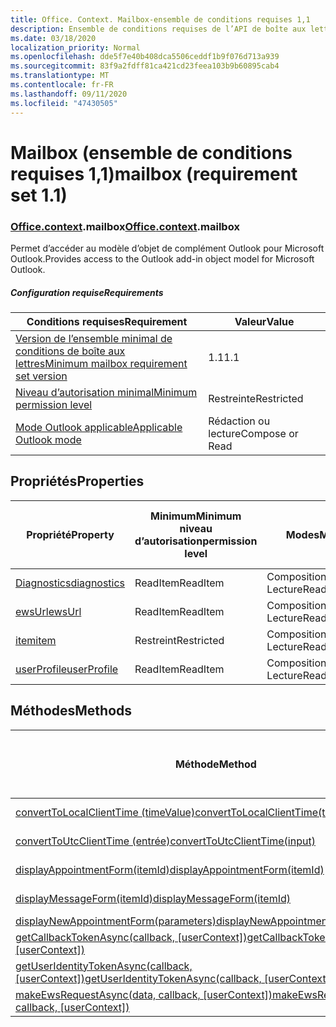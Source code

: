 ```yaml
---
title: Office. Context. Mailbox-ensemble de conditions requises 1,1
description: Ensemble de conditions requises de l’API de boîte aux lettres Outlook 1,1 du modèle objet boîte aux lettres.
ms.date: 03/18/2020
localization_priority: Normal
ms.openlocfilehash: dde5f7e40b408dca5506ceddf1b9f076d713a939
ms.sourcegitcommit: 83f9a2fdff81ca421cd23feea103b9b60895cab4
ms.translationtype: MT
ms.contentlocale: fr-FR
ms.lasthandoff: 09/11/2020
ms.locfileid: "47430505"
---
```

# <a name="mailbox-requirement-set-11"></a><span data-ttu-id="e0067-103">Mailbox (ensemble de conditions requises 1,1)</span><span class="sxs-lookup"><span data-stu-id="e0067-103">mailbox (requirement set 1.1)</span></span>

### <a name="officecontextmailbox"></a><span data-ttu-id="e0067-104">[Office](office.md)[.context](office.context.md).mailbox</span><span class="sxs-lookup"><span data-stu-id="e0067-104">[Office](office.md)[.context](office.context.md).mailbox</span></span>

<span data-ttu-id="e0067-105">Permet d’accéder au modèle d’objet de complément Outlook pour Microsoft Outlook.</span><span class="sxs-lookup"><span data-stu-id="e0067-105">Provides access to the Outlook add-in object model for Microsoft Outlook.</span></span>

##### <a name="requirements"></a><span data-ttu-id="e0067-106">Configuration requise</span><span class="sxs-lookup"><span data-stu-id="e0067-106">Requirements</span></span>

|<span data-ttu-id="e0067-107">Conditions requises</span><span class="sxs-lookup"><span data-stu-id="e0067-107">Requirement</span></span>| <span data-ttu-id="e0067-108">Valeur</span><span class="sxs-lookup"><span data-stu-id="e0067-108">Value</span></span>|
|---|---|
|[<span data-ttu-id="e0067-109">Version de l’ensemble minimal de conditions de boîte aux lettres</span><span class="sxs-lookup"><span data-stu-id="e0067-109">Minimum mailbox requirement set version</span></span>](../../requirement-sets/outlook-api-requirement-sets.md)| <span data-ttu-id="e0067-110">1.1</span><span class="sxs-lookup"><span data-stu-id="e0067-110">1.1</span></span>|
|[<span data-ttu-id="e0067-111">Niveau d’autorisation minimal</span><span class="sxs-lookup"><span data-stu-id="e0067-111">Minimum permission level</span></span>](../../../outlook/understanding-outlook-add-in-permissions.md)| <span data-ttu-id="e0067-112">Restreinte</span><span class="sxs-lookup"><span data-stu-id="e0067-112">Restricted</span></span>|
|[<span data-ttu-id="e0067-113">Mode Outlook applicable</span><span class="sxs-lookup"><span data-stu-id="e0067-113">Applicable Outlook mode</span></span>](../../../outlook/outlook-add-ins-overview.md#extension-points)| <span data-ttu-id="e0067-114">Rédaction ou lecture</span><span class="sxs-lookup"><span data-stu-id="e0067-114">Compose or Read</span></span>|

## <a name="properties"></a><span data-ttu-id="e0067-115">Propriétés</span><span class="sxs-lookup"><span data-stu-id="e0067-115">Properties</span></span>

| <span data-ttu-id="e0067-116">Propriété</span><span class="sxs-lookup"><span data-stu-id="e0067-116">Property</span></span> | <span data-ttu-id="e0067-117">Minimum</span><span class="sxs-lookup"><span data-stu-id="e0067-117">Minimum</span></span><br><span data-ttu-id="e0067-118">niveau d’autorisation</span><span class="sxs-lookup"><span data-stu-id="e0067-118">permission level</span></span> | <span data-ttu-id="e0067-119">Modes</span><span class="sxs-lookup"><span data-stu-id="e0067-119">Modes</span></span> | <span data-ttu-id="e0067-120">Type de retour</span><span class="sxs-lookup"><span data-stu-id="e0067-120">Return type</span></span> | <span data-ttu-id="e0067-121">Minimum</span><span class="sxs-lookup"><span data-stu-id="e0067-121">Minimum</span></span><br><span data-ttu-id="e0067-122">ensemble de conditions requises</span><span class="sxs-lookup"><span data-stu-id="e0067-122">requirement set</span></span> |
|---|---|---|---|:---:|
| [<span data-ttu-id="e0067-123">Diagnostics</span><span class="sxs-lookup"><span data-stu-id="e0067-123">diagnostics</span></span>](/javascript/api/outlook/office.mailbox?view=outlook-js-1.1&preserve-view=true#diagnostics) | <span data-ttu-id="e0067-124">ReadItem</span><span class="sxs-lookup"><span data-stu-id="e0067-124">ReadItem</span></span> | <span data-ttu-id="e0067-125">Composition</span><span class="sxs-lookup"><span data-stu-id="e0067-125">Compose</span></span><br><span data-ttu-id="e0067-126">Lecture</span><span class="sxs-lookup"><span data-stu-id="e0067-126">Read</span></span> | [<span data-ttu-id="e0067-127">Diagnostics</span><span class="sxs-lookup"><span data-stu-id="e0067-127">Diagnostics</span></span>](/javascript/api/outlook/office.diagnostics?view=outlook-js-1.1&preserve-view=true) | [<span data-ttu-id="e0067-128">1.1</span><span class="sxs-lookup"><span data-stu-id="e0067-128">1.1</span></span>](../requirement-set-1.1/outlook-requirement-set-1.1.md) |
| [<span data-ttu-id="e0067-129">ewsUrl</span><span class="sxs-lookup"><span data-stu-id="e0067-129">ewsUrl</span></span>](/javascript/api/outlook/office.mailbox?view=outlook-js-1.1&preserve-view=true#ewsurl) | <span data-ttu-id="e0067-130">ReadItem</span><span class="sxs-lookup"><span data-stu-id="e0067-130">ReadItem</span></span> | <span data-ttu-id="e0067-131">Composition</span><span class="sxs-lookup"><span data-stu-id="e0067-131">Compose</span></span><br><span data-ttu-id="e0067-132">Lecture</span><span class="sxs-lookup"><span data-stu-id="e0067-132">Read</span></span> | <span data-ttu-id="e0067-133">Chaîne</span><span class="sxs-lookup"><span data-stu-id="e0067-133">String</span></span> | [<span data-ttu-id="e0067-134">1.1</span><span class="sxs-lookup"><span data-stu-id="e0067-134">1.1</span></span>](../requirement-set-1.1/outlook-requirement-set-1.1.md) |
| [<span data-ttu-id="e0067-135">item</span><span class="sxs-lookup"><span data-stu-id="e0067-135">item</span></span>](office.context.mailbox.item.md) | <span data-ttu-id="e0067-136">Restreint</span><span class="sxs-lookup"><span data-stu-id="e0067-136">Restricted</span></span> | <span data-ttu-id="e0067-137">Composition</span><span class="sxs-lookup"><span data-stu-id="e0067-137">Compose</span></span><br><span data-ttu-id="e0067-138">Lecture</span><span class="sxs-lookup"><span data-stu-id="e0067-138">Read</span></span> | [<span data-ttu-id="e0067-139">Élément</span><span class="sxs-lookup"><span data-stu-id="e0067-139">Item</span></span>](/javascript/api/outlook/office.item?view=outlook-js-1.1&preserve-view=true) | [<span data-ttu-id="e0067-140">1.1</span><span class="sxs-lookup"><span data-stu-id="e0067-140">1.1</span></span>](../requirement-set-1.1/outlook-requirement-set-1.1.md) |
| [<span data-ttu-id="e0067-141">userProfile</span><span class="sxs-lookup"><span data-stu-id="e0067-141">userProfile</span></span>](/javascript/api/outlook/office.mailbox?view=outlook-js-1.1&preserve-view=true#userprofile) | <span data-ttu-id="e0067-142">ReadItem</span><span class="sxs-lookup"><span data-stu-id="e0067-142">ReadItem</span></span> | <span data-ttu-id="e0067-143">Composition</span><span class="sxs-lookup"><span data-stu-id="e0067-143">Compose</span></span><br><span data-ttu-id="e0067-144">Lecture</span><span class="sxs-lookup"><span data-stu-id="e0067-144">Read</span></span> | [<span data-ttu-id="e0067-145">Profil</span><span class="sxs-lookup"><span data-stu-id="e0067-145">UserProfile</span></span>](/javascript/api/outlook/office.userprofile?view=outlook-js-1.1&preserve-view=true) | [<span data-ttu-id="e0067-146">1.1</span><span class="sxs-lookup"><span data-stu-id="e0067-146">1.1</span></span>](../requirement-set-1.1/outlook-requirement-set-1.1.md) |

## <a name="methods"></a><span data-ttu-id="e0067-147">Méthodes</span><span class="sxs-lookup"><span data-stu-id="e0067-147">Methods</span></span>

| <span data-ttu-id="e0067-148">Méthode</span><span class="sxs-lookup"><span data-stu-id="e0067-148">Method</span></span> | <span data-ttu-id="e0067-149">Minimum</span><span class="sxs-lookup"><span data-stu-id="e0067-149">Minimum</span></span><br><span data-ttu-id="e0067-150">niveau d’autorisation</span><span class="sxs-lookup"><span data-stu-id="e0067-150">permission level</span></span> | <span data-ttu-id="e0067-151">Modes</span><span class="sxs-lookup"><span data-stu-id="e0067-151">Modes</span></span> | <span data-ttu-id="e0067-152">Minimum</span><span class="sxs-lookup"><span data-stu-id="e0067-152">Minimum</span></span><br><span data-ttu-id="e0067-153">ensemble de conditions requises</span><span class="sxs-lookup"><span data-stu-id="e0067-153">requirement set</span></span> |
|---|---|---|:---:|
| [<span data-ttu-id="e0067-154">convertToLocalClientTime (timeValue)</span><span class="sxs-lookup"><span data-stu-id="e0067-154">convertToLocalClientTime(timeValue)</span></span>](/javascript/api/outlook/office.mailbox?view=outlook-js-1.1&preserve-view=true#converttolocalclienttime-timevalue-) | <span data-ttu-id="e0067-155">ReadItem</span><span class="sxs-lookup"><span data-stu-id="e0067-155">ReadItem</span></span> | <span data-ttu-id="e0067-156">Composition</span><span class="sxs-lookup"><span data-stu-id="e0067-156">Compose</span></span><br><span data-ttu-id="e0067-157">Lecture</span><span class="sxs-lookup"><span data-stu-id="e0067-157">Read</span></span> | [<span data-ttu-id="e0067-158">1.1</span><span class="sxs-lookup"><span data-stu-id="e0067-158">1.1</span></span>](../requirement-set-1.1/outlook-requirement-set-1.1.md) |
| [<span data-ttu-id="e0067-159">convertToUtcClientTime (entrée)</span><span class="sxs-lookup"><span data-stu-id="e0067-159">convertToUtcClientTime(input)</span></span>](/javascript/api/outlook/office.mailbox?view=outlook-js-1.1&preserve-view=true#converttoutcclienttime-input-) | <span data-ttu-id="e0067-160">ReadItem</span><span class="sxs-lookup"><span data-stu-id="e0067-160">ReadItem</span></span> | <span data-ttu-id="e0067-161">Composition</span><span class="sxs-lookup"><span data-stu-id="e0067-161">Compose</span></span><br><span data-ttu-id="e0067-162">Lecture</span><span class="sxs-lookup"><span data-stu-id="e0067-162">Read</span></span> | [<span data-ttu-id="e0067-163">1.1</span><span class="sxs-lookup"><span data-stu-id="e0067-163">1.1</span></span>](../requirement-set-1.1/outlook-requirement-set-1.1.md) |
| [<span data-ttu-id="e0067-164">displayAppointmentForm(itemId)</span><span class="sxs-lookup"><span data-stu-id="e0067-164">displayAppointmentForm(itemId)</span></span>](/javascript/api/outlook/office.mailbox?view=outlook-js-1.1&preserve-view=true#displayappointmentform-itemid-) | <span data-ttu-id="e0067-165">ReadItem</span><span class="sxs-lookup"><span data-stu-id="e0067-165">ReadItem</span></span> | <span data-ttu-id="e0067-166">Composition</span><span class="sxs-lookup"><span data-stu-id="e0067-166">Compose</span></span><br><span data-ttu-id="e0067-167">Lecture</span><span class="sxs-lookup"><span data-stu-id="e0067-167">Read</span></span> | [<span data-ttu-id="e0067-168">1.1</span><span class="sxs-lookup"><span data-stu-id="e0067-168">1.1</span></span>](../requirement-set-1.1/outlook-requirement-set-1.1.md) |
| [<span data-ttu-id="e0067-169">displayMessageForm(itemId)</span><span class="sxs-lookup"><span data-stu-id="e0067-169">displayMessageForm(itemId)</span></span>](/javascript/api/outlook/office.mailbox?view=outlook-js-1.1&preserve-view=true#displaymessageform-itemid-) | <span data-ttu-id="e0067-170">ReadItem</span><span class="sxs-lookup"><span data-stu-id="e0067-170">ReadItem</span></span> | <span data-ttu-id="e0067-171">Composition</span><span class="sxs-lookup"><span data-stu-id="e0067-171">Compose</span></span><br><span data-ttu-id="e0067-172">Lecture</span><span class="sxs-lookup"><span data-stu-id="e0067-172">Read</span></span> | [<span data-ttu-id="e0067-173">1.1</span><span class="sxs-lookup"><span data-stu-id="e0067-173">1.1</span></span>](../requirement-set-1.1/outlook-requirement-set-1.1.md) |
| [<span data-ttu-id="e0067-174">displayNewAppointmentForm(parameters)</span><span class="sxs-lookup"><span data-stu-id="e0067-174">displayNewAppointmentForm(parameters)</span></span>](/javascript/api/outlook/office.mailbox?view=outlook-js-1.1&preserve-view=true#displaynewappointmentform-parameters-) | <span data-ttu-id="e0067-175">ReadItem</span><span class="sxs-lookup"><span data-stu-id="e0067-175">ReadItem</span></span> | <span data-ttu-id="e0067-176">Lecture</span><span class="sxs-lookup"><span data-stu-id="e0067-176">Read</span></span> | [<span data-ttu-id="e0067-177">1.1</span><span class="sxs-lookup"><span data-stu-id="e0067-177">1.1</span></span>](../requirement-set-1.1/outlook-requirement-set-1.1.md) |
| <span data-ttu-id="e0067-178">[getCallbackTokenAsync(callback, [userContext])](/javascript/api/outlook/office.mailbox?view=outlook-js-1.1&preserve-view=true#getcallbacktokenasync-callback--usercontext-)</span><span class="sxs-lookup"><span data-stu-id="e0067-178">[getCallbackTokenAsync(callback, [userContext])](/javascript/api/outlook/office.mailbox?view=outlook-js-1.1&preserve-view=true#getcallbacktokenasync-callback--usercontext-)</span></span> | <span data-ttu-id="e0067-179">ReadItem</span><span class="sxs-lookup"><span data-stu-id="e0067-179">ReadItem</span></span> | <span data-ttu-id="e0067-180">Composition</span><span class="sxs-lookup"><span data-stu-id="e0067-180">Compose</span></span><br><span data-ttu-id="e0067-181">Lecture</span><span class="sxs-lookup"><span data-stu-id="e0067-181">Read</span></span> | [<span data-ttu-id="e0067-182">1.3</span><span class="sxs-lookup"><span data-stu-id="e0067-182">1.3</span></span>](../requirement-set-1.3/outlook-requirement-set-1.3.md)<br>[<span data-ttu-id="e0067-183">1.1</span><span class="sxs-lookup"><span data-stu-id="e0067-183">1.1</span></span>](../requirement-set-1.1/outlook-requirement-set-1.1.md) |
| <span data-ttu-id="e0067-184">[getUserIdentityTokenAsync(callback, [userContext])](/javascript/api/outlook/office.mailbox?view=outlook-js-1.1&preserve-view=true#getuseridentitytokenasync-callback--usercontext-)</span><span class="sxs-lookup"><span data-stu-id="e0067-184">[getUserIdentityTokenAsync(callback, [userContext])](/javascript/api/outlook/office.mailbox?view=outlook-js-1.1&preserve-view=true#getuseridentitytokenasync-callback--usercontext-)</span></span> | <span data-ttu-id="e0067-185">ReadItem</span><span class="sxs-lookup"><span data-stu-id="e0067-185">ReadItem</span></span> | <span data-ttu-id="e0067-186">Composition</span><span class="sxs-lookup"><span data-stu-id="e0067-186">Compose</span></span><br><span data-ttu-id="e0067-187">Lecture</span><span class="sxs-lookup"><span data-stu-id="e0067-187">Read</span></span> | [<span data-ttu-id="e0067-188">1.1</span><span class="sxs-lookup"><span data-stu-id="e0067-188">1.1</span></span>](../requirement-set-1.1/outlook-requirement-set-1.1.md) |
| <span data-ttu-id="e0067-189">[makeEwsRequestAsync(data, callback, [userContext])](/javascript/api/outlook/office.mailbox?view=outlook-js-1.1&preserve-view=true#makeewsrequestasync-data--callback--usercontext-)</span><span class="sxs-lookup"><span data-stu-id="e0067-189">[makeEwsRequestAsync(data, callback, [userContext])](/javascript/api/outlook/office.mailbox?view=outlook-js-1.1&preserve-view=true#makeewsrequestasync-data--callback--usercontext-)</span></span> | <span data-ttu-id="e0067-190">ReadWriteMailbox</span><span class="sxs-lookup"><span data-stu-id="e0067-190">ReadWriteMailbox</span></span> | <span data-ttu-id="e0067-191">Composition</span><span class="sxs-lookup"><span data-stu-id="e0067-191">Compose</span></span><br><span data-ttu-id="e0067-192">Lecture</span><span class="sxs-lookup"><span data-stu-id="e0067-192">Read</span></span> | [<span data-ttu-id="e0067-193">1.1</span><span class="sxs-lookup"><span data-stu-id="e0067-193">1.1</span></span>](../requirement-set-1.1/outlook-requirement-set-1.1.md) |
